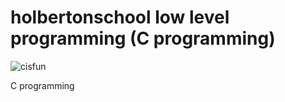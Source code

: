 # holbertonschool low level programming (C programming)
![cisfun](https://user-images.githubusercontent.com/60362631/76330135-789a3580-62bb-11ea-9385-9c5e2470d5f7.jpg)

C programming

